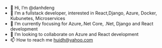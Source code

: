 - 👋 Hi, I’m @danhdeng
- 👀 I’m a fullstack developer, interested in React,Django, Azure, Docker, Kubunetes, Microservices
- 🌱 I’m currently focusing for Azure,.Net Core, .Net, Django and React development
- 💞️ I’m looking to collaborate on Azure and React development
- 📫 How to reach me huidh@yahoo.com

<!---
danhdeng/danhdeng is a ✨ special ✨ repository because its `README.md` (this file) appears on your GitHub profile.
You can click the Preview link to take a look at your changes.
--->
